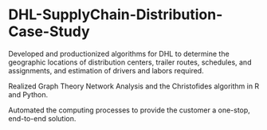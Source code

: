 # DHL-SupplyChain-Distribution-Case-Study
Developed and productionized algorithms for DHL to determine the geographic locations of distribution centers, trailer routes, schedules, and assignments, and estimation of drivers and labors required. 

Realized Graph Theory Network Analysis and the Christofides algorithm in R and Python.

Automated the computing processes to provide the customer a one-stop, end-to-end solution.
